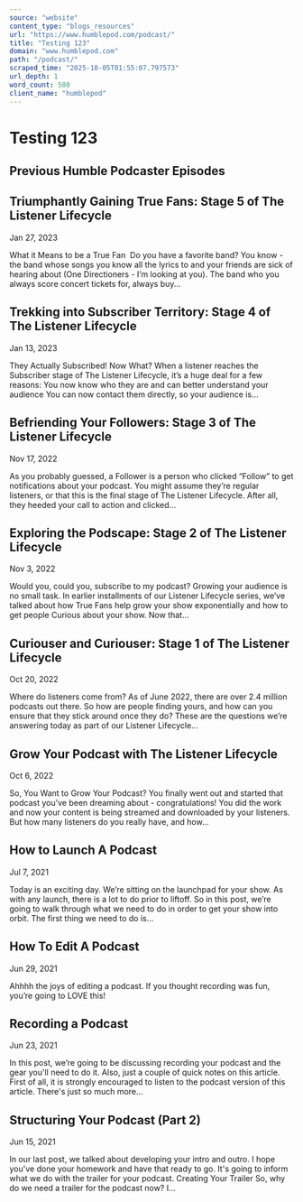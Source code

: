 ```yaml
---
source: "website"
content_type: "blogs_resources"
url: "https://www.humblepod.com/podcast/"
title: "Testing 123"
domain: "www.humblepod.com"
path: "/podcast/"
scraped_time: "2025-10-05T01:55:07.797573"
url_depth: 1
word_count: 580
client_name: "humblepod"
---
```


# Testing 123

## Previous Humble Podcaster Episodes

## Triumphantly Gaining True Fans: Stage 5 of The Listener Lifecycle

Jan 27, 2023

What it Means to be a True Fan  Do you have a favorite band? You know - the band whose songs you know all the lyrics to and your friends are sick of hearing about (One Directioners - I’m looking at you). The band who you always score concert tickets for, always buy...

## Trekking into Subscriber Territory: Stage 4 of The Listener Lifecycle

Jan 13, 2023

They Actually Subscribed! Now What? When a listener reaches the Subscriber stage of The Listener Lifecycle, it’s a huge deal for a few reasons: You now know who they are and can better understand your audience You can now contact them directly, so your audience is...

## Befriending Your Followers: Stage 3 of The Listener Lifecycle

Nov 17, 2022

As you probably guessed, a Follower is a person who clicked “Follow” to get notifications about your podcast. You might assume they’re regular listeners, or that this is the final stage of The Listener Lifecycle. After all, they heeded your call to action and clicked...

## Exploring the Podscape: Stage 2 of The Listener Lifecycle

Nov 3, 2022

Would you, could you, subscribe to my podcast? Growing your audience is no small task. In earlier installments of our Listener Lifecycle series, we’ve talked about how True Fans help grow your show exponentially and how to get people Curious about your show. Now that...

## Curiouser and Curiouser: Stage 1 of The Listener Lifecycle

Oct 20, 2022

Where do listeners come from? As of June 2022, there are over 2.4 million podcasts out there. So how are people finding yours, and how can you ensure that they stick around once they do? These are the questions we’re answering today as part of our Listener Lifecycle...

## Grow Your Podcast with The Listener Lifecycle

Oct 6, 2022

So, You Want to Grow Your Podcast? You finally went out and started that podcast you’ve been dreaming about - congratulations! You did the work and now your content is being streamed and downloaded by your listeners. But how many listeners do you really have, and how...

## How to Launch A Podcast

Jul 7, 2021

Today is an exciting day. We’re sitting on the launchpad for your show. As with any launch, there is a lot to do prior to liftoff. So in this post, we’re going to walk through what we need to do in order to get your show into orbit. The first thing we need to do is...

## How To Edit A Podcast

Jun 29, 2021

Ahhhh the joys of editing a podcast. If you thought recording was fun, you’re going to LOVE this!

## Recording a Podcast

Jun 23, 2021

In this post, we’re going to be discussing recording your podcast and the gear you'll need to do it. Also, just a couple of quick notes on this article. First of all, it is strongly encouraged to listen to the podcast version of this article. There's just so much more...

## Structuring Your Podcast (Part 2)

Jun 15, 2021

In our last post, we talked about developing your intro and outro. I hope you've done your homework and have that ready to go. It's going to inform what we do with the trailer for your podcast. Creating Your Trailer So, why do we need a trailer for the podcast now? I...